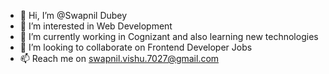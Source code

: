 - 👋 Hi, I’m @Swapnil Dubey
- 👀 I’m interested in Web Development
- 🌱 I’m currently working in Cognizant and also learning new technologies 
- 💞️ I’m looking to collaborate on Frontend Developer Jobs
- 📫 Reach me on swapnil.vishu.7027@gmail.com

<!---
SDUBEY23/SDUBEY23 is a ✨ special ✨ repository because its `README.md` (this file) appears on your GitHub profile.
You can click the Preview link to take a look at your changes.
--->
